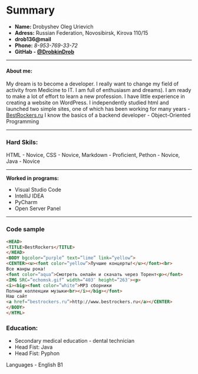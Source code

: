 # Summary
* **Name:** Drobyshev Oleg Urievich
* **Adress:** Russian Federation, Novosibirsk, Kirova 110/15
* **drob136@mail**
* **Phone:** *8-953-769-33-72*
* **GitHab - [@DrobkinDrob](https://github.com/DrobkinDrob)**
***
  
#### About me:

My dream is to become a developer. I really want to change my field of activity from Medicine to IT. I am full of enthusiasm and dreams). I am ready to make a lot of effort to learn a new profession. I have little experience in creating a website on WordPress. I independently studied html and launched two simple sites, one of which has been working for many years - [BestRockers.ru](http://bestrockers.ru) 
I know the basics of a backend developer - Object-Oriented Programming 
***

  
  ### **Hard Skils:**
  
  HTML - Novice, CSS - Novice, Markdown - Proficient, Pethon - Novice, Java - Novice
  ___
  **Worked in programs:** 
  * Visual Studio Code
  * IntelliJ IDEA
  * PyCharm 
  * Open Server Panel
  ___
 ### **Code sample**
 ```html <HTML>
<HEAD>
<TITLE>BestRockers</TITLE>
</HEAD>
<BODY bgcolor=”purple” text=”lime” link=”yellow”>
<CENTER><u><font color=”yellow”>Лучшие концерты!</u></font><br>
Все жанры рока!
<font color=”aqua”>Смотреть онлайн и скачать через Торент<p></font>
<IMG SRC=”echomsk.gif” width=”403″ height=”263″><p>
<i><big><font color=”white”>MP3 сборники
Полные коллекции музыки<br></i></big></font>
Наш сайт
<a href=”bestrockers.ru”>http://www.bestrockers.ru</a></CENTER>
</BODY>
</HTML>
```
  
  ### Education:
 * Secondary medical education - dental technician 
 * Head Fist: Java
 * Head Fist: Pyphon
 
  
  Languages - English B1

